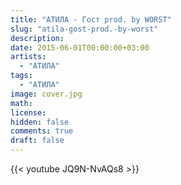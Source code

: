 ```yaml
---
title: "АТИЛА - Гост prod. by WORST"
slug: "atila-gost-prod.-by-worst"
description: 
date: 2015-06-01T00:00:00+03:00
artists:
  - "АТИЛА"
tags:
  - "АТИЛА"
image: cover.jpg
math: 
license: 
hidden: false
comments: true
draft: false
---
```


{{< youtube JQ9N-NvAQs8 >}}
